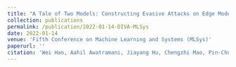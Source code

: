 ```yaml
---
title: "A Tale of Two Models: Constructing Evasive Attacks on Edge Models"
collection: publications
permalink: /publication/2022-01-14-DIVA-MLSys
date: 2022-01-14
venue: 'Fifth Conference on Machine Learning and Systems (MLSys)'
paperurl: ''
citation: 'Wei Hao, Aahil Awatramani, Jiayang Hu, Chengzhi Mao, Pin-Chun Chen, Eyal Cidon, Asaf Cidon, Junfeng Yang, &quot;A Tale of Two Models: Constructing Evasive Attacks on Edge Models&quot;, <i> Fifth Conference on Machine Learning and Systems (MLSys)</i>, 2022.'
---
```

